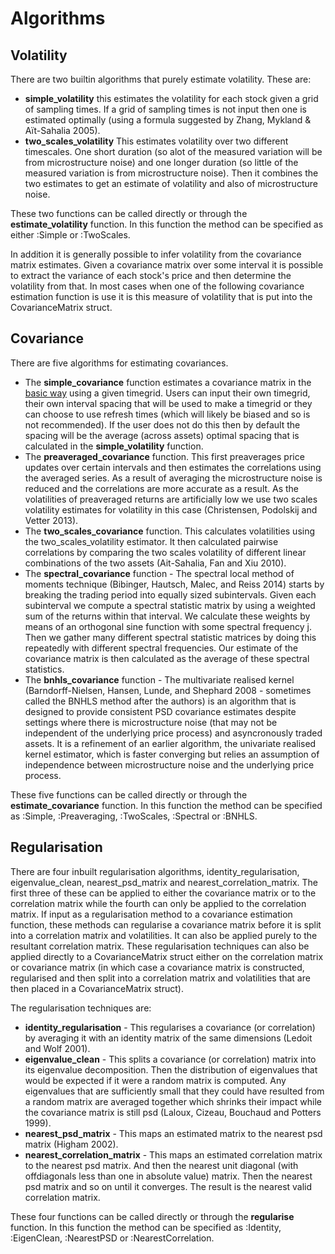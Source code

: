 # Algorithms

## Volatility

There are two builtin algorithms that purely estimate volatility. These are:
* **simple\_volatility** this estimates the volatility for each stock given a grid of sampling times. If a grid of sampling times is not input then one is estimated optimally (using a formula suggested by Zhang, Mykland & Aït-Sahalia 2005).
* **two\_scales\_volatility** This estimates volatility over two different timescales. One short duration (so alot of the measured variation will be from microstructure noise) and one longer duration (so little of the measured variation is from microstructure noise). Then it combines the two estimates to get an estimate of volatility and also of microstructure noise.

These two functions can be called directly or through the **estimate\_volatility** function. In this function the method can be specified as either :Simple or :TwoScales.

In addition it is generally possible to infer volatility from the covariance matrix estimates. Given a covariance matrix over some interval it is possible to extract the variance of each stock's price and then determine the volatility from that. In most cases when one of the following covariance estimation function is use it is this measure of volatility that is put into the CovarianceMatrix struct.

## Covariance

There are five algorithms for estimating covariances.
* The **simple\_covariance** function estimates a covariance matrix in the [basic way](https://en.wikipedia.org/wiki/Sample_mean_and_covariance) using a given timegrid. Users can input their own timegrid, their own interval spacing that will be used to make a timegrid or they can choose to use refresh times (which will likely be biased and so is not recommended). If the user does not do this then by default the spacing will be the average (across assets) optimal spacing that is calculated in the **simple\_volatility** function.
* The **preaveraged\_covariance** function. This first preaverages price updates over certain intervals and then estimates the correlations using the averaged series. As a result of averaging the microstructure noise is reduced and the correlations are more accurate as a result. As the volatilities of preaveraged returns are artificially low we use two scales volatility estimates for volatility in this case (Christensen, Podolskij and Vetter 2013).
* The **two\_scales\_covariance** function. This calculates volatilities using the two\_scales\_volatility estimator. It then calculated pairwise correlations by comparing the two scales volatility of different linear combinations of the two assets (Ait-Sahalia, Fan and Xiu 2010).
* The **spectral\_covariance** function - The spectral local method of moments technique  (Bibinger, Hautsch, Malec, and Reiss 2014) starts by breaking the trading period into equally sized subintervals. Given each subinterval we  compute a spectral statistic matrix by using a weighted sum of the returns within that interval. We calculate these weights by means of an orthogonal sine function with some spectral frequency j. Then we gather many different spectral statistic matrices by doing this repeatedly with different spectral frequencies. Our estimate of the covariance matrix is then calculated as the average of these spectral statistics.
* The **bnhls\_covariance** function - The multivariate realised kernel (Barndorff-Nielsen, Hansen, Lunde, and Shephard 2008 - sometimes called the BNHLS method after the authors) is an algorithm that is designed to provide consistent PSD covariance estimates despite settings where there is microstructure noise (that may not be independent of the underlying price process) and asyncronously traded assets. It is a refinement of an earlier algorithm, the univariate realised kernel estimator, which is faster converging but relies an assumption of independence between microstructure noise and the underlying price process.

These five functions can be called directly or through the **estimate\_covariance** function. In this function the method can be specified as :Simple, :Preaveraging, :TwoScales, :Spectral or :BNHLS.

## Regularisation

There are four inbuilt regularisation algorithms, identity\_regularisation, eigenvalue\_clean, nearest\_psd\_matrix and nearest\_correlation\_matrix. The first three of these can be applied to either the covariance matrix or to the correlation matrix while the fourth can only be applied to the correlation matrix. If input as a regularisation method to a covariance estimation function, these methods can regularise a covariance matrix before it is split into a correlation matrix and volatilities. It can also be applied purely to the resultant correlation matrix. These regularisation techniques can also be applied directly to a CovarianceMatrix struct either on the correlation matrix or covariance matrix (in which case a covariance matrix is constructed, regularised and then split into a correlation matrix and volatilities that are then placed in a CovarianceMatrix struct).

The regularisation techniques are:
* **identity\_regularisation** -  This regularises a covariance (or correlation) by averaging it with an identity matrix of the same dimensions (Ledoit and Wolf 2001).
* **eigenvalue\_clean** - This splits a covariance (or correlation) matrix into its eigenvalue decomposition. Then the distribution of eigenvalues that would be expected if it were a random matrix is computed. Any eigenvalues that are sufficiently small that they could have resulted from a random matrix are averaged together which shrinks their impact while the covariance matrix is still psd (Laloux, Cizeau, Bouchaud and Potters 1999).
* **nearest\_psd\_matrix** - This maps an estimated matrix to the nearest psd matrix (Higham 2002).
* **nearest\_correlation\_matrix** - This maps an estimated correlation matrix to the nearest psd matrix. And then the nearest unit diagonal (with offdiagonals less than one in absolute value) matrix. Then the nearest psd matrix and so on until it converges. The result is the nearest valid correlation matrix.

These four functions can be called directly or through the **regularise** function. In this function the method can be specified as :Identity, :EigenClean, :NearestPSD or :NearestCorrelation.
